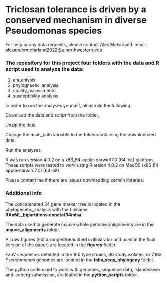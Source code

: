 # Triclosan tolerance is driven by a conserved mechanism in diverse Pseudomonas species

For help or any data requests, please contact Alex McFarland.
email: alexandermcfarland2022@u.northwestern.edu


### The repository for this project four folders with the data and R script used to analyze the data:

1. ani_anlysis
2. phylogneetic_analysis
3. quality_assessments
4. susceptibility analysis

In order to run the analyses yourself, please do the following:

Download the data and script from the folder.

Unzip the data

Change the main_path variable to the folder containing the downloeaded data. 

Run the analyses. 


R was run version 4.0.2 on a x86_64-apple-darwin17.0 (64-bit) platform. These scripts were tested to work using R ersion 4.0.2 on MacOS (x86_64-apple-darwin17.0) (64-bit).


Please contact me if there are issues downlaoding certain libraries.


### Additional info

The concatenated 34 gene marker tree is located in the phylogenetic_analysis with the filename __RAxML_bipartitions.conctat34mlsa__.


The data used to generate mauve whole genome anlignments are in the __mauve_alignments__ folder.


All raw figures (not arranged/beautified in illustrator and used in the final version of the paper) are located in the __figures__ folder.

FabV sequences detected in the 160 type strains, 30 study isolates, or 7,163 *Pseudomonas* genomes are located in the __fabv_seqs_phylogeny__ folder.


The python code used to work with genomes, sequence data, islandviewer and iceberg submission, are loated in the __python_scripts__ folder. 





